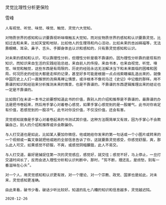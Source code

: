 灵觉比理性分析更保险

雪峰


    人有视觉、听觉、味觉、嗅觉、触觉、灵觉六大觉知。

    对物质世界的感知和认识要靠视听味嗅触五大觉知，而对反物质世界的感知和认识要靠灵觉。比如过去和未来，比如天堂和地狱，比如他人的生理场和内心活动，比如未来的吉凶祸福等，无法靠眼睛、耳朵、鼻子、舌头、手脚身体去认识和感知的，只有靠灵觉感知和认识。

    对未来的感知和认识，可以靠理性分析，但理性分析是极不靠谱的，因为理性分析靠的是现有的知识，而知识来自生活的实践经验总结，来自前人的传授，来自书本，也来自视觉、听觉、嗅觉、味觉和触觉，这些东西是有局限的，历史的经验永远无法解决当下和未来面临的困难和困局，何况历史的经验大都是走样的记录，甚至好多可能是根据一点点线索瞎编乱造出来的，就像中国历史上人们一直推崇的尧舜禹禅让情景，或许根本不像司马迁《史记》中记载的那样。用不靠谱的知识和经验来分析推测未来的情景，也是不靠谱的，不靠谱的东西逻辑推理出来的结论也一定是不靠谱的。

    比如我们在未读一本书之前要想知道此书的价值，靠别人的介绍和推荐是不靠谱的，最靠谱的办法是把书卷起来，然后用手掌心对着卷心感觉，如果手掌心感觉到的是一股暖气，此书对你肯定有价值，若感觉到的一股凉气，此书对你没价值，不仅没价值，还会有害。

    灵觉感知就像是手掌心对着卷起来的书测试其价值，这种方法既简单又有效，因为手掌心不会欺骗自己，别人的介绍和推荐或许会欺骗你。

    与人打交道也是如此，比如某人要加你微信，他或她给你发来的第一句话或一个小图片或转来的一个视频或一篇文章就把他或她的全部信息告诉了你，这就要靠灵觉感受，你感觉舒服，爽，那么此人可交，如果感觉不舒服，不爽，或感觉阴暗朦胧，此人不易交。

    与人打交道，最好是捕捉住第一次的灵觉感应，感觉好，就交往；感觉不好，马上停止，一旦打交道时间长了，反而会进入理性分析和认识判断中，那时，“剪不断，理还乱，是烦愁，别有一番滋味在心头”。

    对一个人，用灵觉感知和认识更有效，对一个理论、对一个宗教、政党、国家也是如此，对未来，灵觉感知更准确。

    由此来看，破书少看，破话少听比较好。知道的乱七八糟的知识和信息越多，灵觉越迟钝。

    2020-12-26



